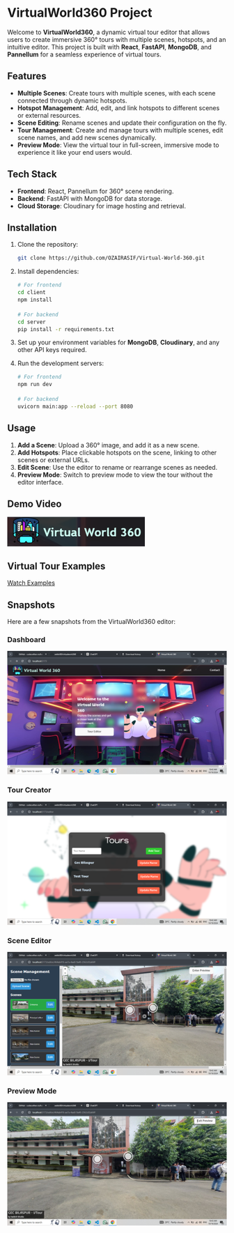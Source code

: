 
# VirtualWorld360 Project

Welcome to **VirtualWorld360**, a dynamic virtual tour editor that allows users to create immersive 360° tours with multiple scenes, hotspots, and an intuitive editor. This project is built with **React**, **FastAPI**, **MongoDB**, and **Pannellum** for a seamless experience of virtual tours.

## Features

- **Multiple Scenes**: Create tours with multiple scenes, with each scene connected through dynamic hotspots.
- **Hotspot Management**: Add, edit, and link hotspots to different scenes or external resources.
- **Scene Editing**: Rename scenes and update their configuration on the fly.
- **Tour Management**: Create and manage tours with multiple scenes, edit scene names, and add new scenes dynamically.
- **Preview Mode**: View the virtual tour in full-screen, immersive mode to experience it like your end users would.

## Tech Stack

- **Frontend**: React, Pannellum for 360° scene rendering.
- **Backend**: FastAPI with MongoDB for data storage.
- **Cloud Storage**: Cloudinary for image hosting and retrieval.

## Installation

1. Clone the repository:

   ```bash
   git clone https://github.com/OZAIRASIF/Virtual-World-360.git
   ```

2. Install dependencies:

   ```bash
   # For frontend
   cd client
   npm install
   
   # For backend
   cd server
   pip install -r requirements.txt
   ```

3. Set up your environment variables for **MongoDB**, **Cloudinary**, and any other API keys required.

4. Run the development servers:

   ```bash
   # For frontend
   npm run dev
   
   # For backend
   uvicorn main:app --reload --port 8080
   ```

## Usage

1. **Add a Scene**: Upload a 360° image, and add it as a new scene.
2. **Add Hotspots**: Place clickable hotspots on the scene, linking to other scenes or external URLs.
3. **Edit Scene**: Use the editor to rename or rearrange scenes as needed.
4. **Preview Mode**: Switch to preview mode to view the tour without the editor interface.

## Demo Video

[![Watch the demo](./media/Thumbnail.PNG)](./media/demo_video.mp4)


## Virtual Tour Examples

<a href="https://tour.panoee.net/virtualworld360/66f6978b0a46d062765f0e8e">Watch Examples</a>

## Snapshots

Here are a few snapshots from the VirtualWorld360 editor:
### Dashboard

![Dashboard](./media/1.png)

### Tour Creator

![Scene Editor](./media/2.png)

### Scene Editor

![Scene Editor](./media/3.png)


### Preview Mode

![Preview Mode](./media/4.png)





